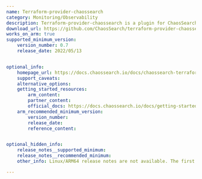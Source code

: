 ```yaml
---
name: Terraform-provider-chaossearch
category: Monitoring/Observability
description: Terraform-provider-chaossearch is a plugin for ChaosSearch empowers users to efficiently handle ChaosSearch resources within Terraform's framework.
download_url: https://github.com/ChaosSearch/terraform-provider-chaossearch/releases
works_on_arm: true
supported_minimum_version:
    version_number: 0.7
    release_date: 2022/05/13


optional_info:
    homepage_url: https://docs.chaossearch.io/docs/chaossearch-terraform-provider-for-resources
    support_caveats:
    alternative_options:
    getting_started_resources:
        arm_content:
        partner_content:
        official_docs: https://docs.chaossearch.io/docs/getting-started-with-the-chaossearch-terraform-provider#install-terraform
    arm_recommended_minimum_version:
        version_number:
        release_date:
        reference_content:


optional_hidden_info:
    release_notes__supported_minimum:
    release_notes__recommended_minimum:
    other_info: Linux/ARM64 release notes are not available. The first Linux/ARM64 tar is available in version [v0.0.7](https://github.com/ChaosSearch/terraform-provider-chaossearch/releases/tag/v0.0.7).

---
```

